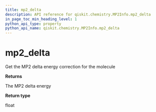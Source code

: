 ```yaml
---
title: mp2_delta
description: API reference for qiskit.chemistry.MP2Info.mp2_delta
in_page_toc_min_heading_level: 1
python_api_type: property
python_api_name: qiskit.chemistry.MP2Info.mp2_delta
---
```


# mp2\_delta

Get the MP2 delta energy correction for the molecule

**Returns**

The MP2 delta energy

**Return type**

float

